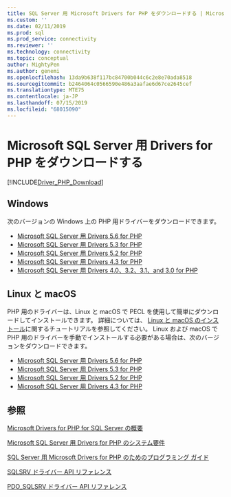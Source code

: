 ```yaml
---
title: SQL Server 用 Microsoft Drivers for PHP をダウンロードする | Microsoft Docs
ms.custom: ''
ms.date: 02/11/2019
ms.prod: sql
ms.prod_service: connectivity
ms.reviewer: ''
ms.technology: connectivity
ms.topic: conceptual
author: MightyPen
ms.author: genemi
ms.openlocfilehash: 13da9b638f117bc84700b044c6c2e8e70ada8518
ms.sourcegitcommit: b2464064c0566590e486a3aafae6d67ce2645cef
ms.translationtype: MTE75
ms.contentlocale: ja-JP
ms.lasthandoff: 07/15/2019
ms.locfileid: "68015090"
---
```

# <a name="download-the-microsoft-drivers-for-php-for-sql-server"></a>Microsoft SQL Server 用 Drivers for PHP をダウンロードする

[!INCLUDE[Driver_PHP_Download](../../includes/driver_php_download.md)]

## <a name="windows"></a>Windows

次のバージョンの Windows 上の PHP 用ドライバーをダウンロードできます。

- [Microsoft SQL Server 用 Drivers 5.6 for PHP](https://www.microsoft.com/download/details.aspx?id=57916)
- [Microsoft SQL Server 用 Drivers 5.3 for PHP](https://www.microsoft.com/download/details.aspx?id=57163)
- [Microsoft SQL Server 用 Drivers 5.2 for PHP](https://www.microsoft.com/download/details.aspx?id=56729)
- [Microsoft SQL Server 用 Drivers 4.3 for PHP](https://www.microsoft.com/download/details.aspx?id=55642)
- [Microsoft SQL Server 用 Drivers 4.0、3.2、3.1、and 3.0 for PHP](https://www.microsoft.com/download/details.aspx?id=20098)

## <a name="linux-and-macos"></a>Linux と macOS

PHP 用のドライバーは、Linux と macOS で PECL を使用して簡単にダウンロードしてインストールできます。 詳細については、 [Linux と macOS のインストール](installation-tutorial-linux-mac.md)に関するチュートリアルを参照してください。 Linux および macOS で PHP 用のドライバーを手動でインストールする必要がある場合は、次のバージョンをダウンロードできます。

- [Microsoft SQL Server 用 Drivers 5.6 for PHP](https://github.com/Microsoft/msphpsql/releases/tag/v5.6.0)
- [Microsoft SQL Server 用 Drivers 5.3 for PHP](https://github.com/Microsoft/msphpsql/releases/tag/v5.3.0)
- [Microsoft SQL Server 用 Drivers 5.2 for PHP](https://github.com/Microsoft/msphpsql/releases/tag/v5.2.0)
- [Microsoft SQL Server 用 Drivers 4.3 for PHP](https://github.com/Microsoft/msphpsql/releases/tag/v4.3.0)

## <a name="see-also"></a>参照

[Microsoft Drivers for PHP for SQL Server の概要](getting-started-with-the-php-sql-driver.md)

[Microsoft SQL Server 用 Drivers for PHP のシステム要件](system-requirements-for-the-php-sql-driver.md)

[SQL Server 用 Microsoft Drivers for PHP のためのプログラミング ガイド](programming-guide-for-php-sql-driver.md)

[SQLSRV ドライバー API リファレンス](sqlsrv-driver-api-reference.md)

[PDO_SQLSRV ドライバー API リファレンス](pdo-sqlsrv-driver-reference.md)
